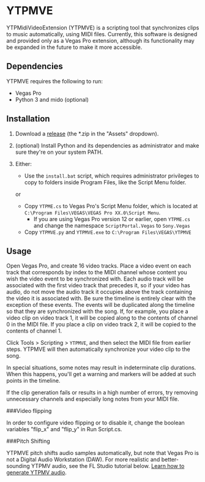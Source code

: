 # YTPMVE

YTPMidiVideoExtension (YTPMVE) is a scripting tool that synchronizes clips to music automatically, using MIDI files. Currently, this software is designed and provided only as a Vegas Pro extension, although its functionality may be expanded in the future to make it more accessible.


## Dependencies

YTPMVE requires the following to run:

* Vegas Pro
* Python 3 and mido (optional)

## Installation

1. Download a [release](https://github.com/Cantersoft/YTPMVE/releases) (the *.zip in the "Assets" dropdown).
2. (optional) Install Python and its dependencies as administrator and make sure they're on your system PATH.
3. Either:
	
	* Use the `install.bat` script, which requires administrator privileges to copy to folders inside Program Files, like the Script Menu folder.
	
	or
	* Copy `YTPME.cs` to Vegas Pro's Script Menu folder, which is located at `C:\Program Files\VEGAS\VEGAS Pro XX.0\Script Menu`.
		* If you are using Vegas Pro version 12 or earlier, open `YTPME.cs` and change the namespace `ScriptPortal.Vegas` to `Sony.Vegas`
	* Copy `YTPMVE.py` and `YTPMVE.exe` to `C:\Program Files\VEGAS\YTPMVE`

## Usage

Open Vegas Pro, and create 16 video tracks. Place a video event on each track that corresponds by index to the MIDI channel whose content you wish the video event to be synchronized with. Each audio track will be associated with the first video track that precedes it, so if your video has audio, do not move the audio track it occupies above the track containing the video it is associated with. Be sure the timeline is entirely clear with the exception of these events. 
The events will be duplicated along the timeline so that they are synchronized with the song. If, for example, you place a video clip on video track 1, it will be copied
along to the contents of channel 0 in the MIDI file. If you place a clip on video track 2, it will be copied to the contents of channel 1.

Click Tools > Scripting > `YTPMVE`, and then select the MIDI file from earlier steps. YTPMVE will then automatically synchronize your video clip to the song.

In special situations, some notes may result in indeterminate clip durations. When this happens, you'll get a warning and markers will be added at such points in the
timeline. 

If the clip generation fails or results in a high number of errors, try removing unnecessary channels and especially long notes from your MIDI file.

###Video flipping

In order to configure video flipping or to disable it, change the boolean variables "flip_x" and "flip_y" in Run Script.cs.

###Pitch Shifting

YTPMVE pitch shifts audio samples automatically, but note that Vegas Pro is not a Digital Audio Workstation (DAW). For more realistic and better-sounding YTPMV audio, see the FL Studio tutorial below.
[Learn how to generate YTPMV audio](https://youtu.be/RP8MKrwXYKI).
